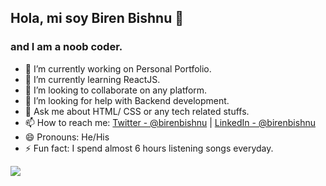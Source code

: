 ## Hola, mi soy Biren Bishnu 👋
### and I am a noob coder.

- 🔭 I’m currently working on Personal Portfolio.
- 🌱 I’m currently learning ReactJS.
- 👯 I’m looking to collaborate on any platform.
- 🤔 I’m looking for help with Backend development.
- 💬 Ask me about HTML/ CSS or any tech related stuffs.
- 📫 How to reach me: [Twitter - @birenbishnu](https://twitter.com/birenbishnu)   |   [LinkedIn - @birenbishnu](https://www.linkedin.com/in/birenbishnu/)
- 😄 Pronouns: He/His
- ⚡ Fun fact: I spend almost 6 hours listening songs everyday.

<img src="https://github-readme-stats.vercel.app/api?username=birenbishnu&&show_icons=true&title_color=00AEFF&icon_color=2DDE98&text_color=ffffff&bg_color=050F2C">
